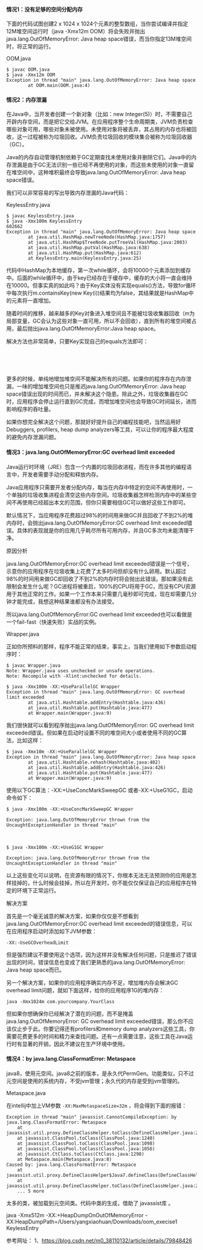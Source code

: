 

#### 情况1：没有足够的空间分配内存

下面的代码试图创建2 x 1024 x 1024个元素的整型数组，当你尝试编译并指定12M堆空间运行时（java -Xmx12m OOM）将会失败并抛出java.lang.OutOfMemoryError: Java heap space错误，而当你指定13M堆空间时，将正常的运行。


OOM.java


```shell script
$ javac OOM.java
$ java -Xmx12m OOM
Exception in thread "main" java.lang.OutOfMemoryError: Java heap space
        at OOM.main(OOM.java:4)
```

#### 情况2：内存泄漏

在Java中，当开发者创建一个新对象（比如：new Integer(5)）时，不需要自己开辟内存空间，而是把它交给JVM。在应用程序整个生命周期类，JVM负责检查哪些对象可用，哪些对象未被使用。未使用对象将被丢弃，其占用的内存也将被回收，这一过程被称为垃圾回收。JVM负责垃圾回收的模块集合被称为垃圾回收器（GC）。

Java的内存自动管理机制依赖于GC定期查找未使用对象并删除它们。Java中的内存泄漏是由于GC无法识别一些已经不再使用的对象，而这些未使用的对象一直留在堆空间中，这种堆积最终会导致java.lang.OutOfMemoryError: Java heap space错误。

我们可以非常容易的写出导致内存泄漏的Java代码：

KeylessEntry.java

```shell script
$ javac KeylessEntry.java
$ java -Xmx100m KeylessEntry
602662
Exception in thread "main" java.lang.OutOfMemoryError: Java heap space
        at java.util.HashMap.newTreeNode(HashMap.java:1757)
        at java.util.HashMap$TreeNode.putTreeVal(HashMap.java:2003)
        at java.util.HashMap.putVal(HashMap.java:638)
        at java.util.HashMap.put(HashMap.java:612)
        at KeylessEntry.main(KeylessEntry.java:25)
```


代码中HashMap为本地缓存，第一次while循环，会将10000个元素添加到缓存中。后面的while循环中，由于key已经存在于缓存中，缓存的大小将一直会维持在10000。但事实真的如此吗？由于Key实体没有实现equals()方法，导致for循环中每次执行m.containsKey(new Key(i))结果均为false，其结果就是HashMap中的元素将一直增加。

随着时间的推移，越来越多的Key对象进入堆空间且不能被垃圾收集器回收（m为局部变量，GC会认为这些对象一直可用，所以不会回收），直到所有的堆空间被占用，最后抛出java.lang.OutOfMemoryError:Java heap space。


解决方法也非常简单，只要Key实现自己的equals方法即可：

<br/><br/><br/>

更多的时候，单纯地增加堆空间不能解决所有的问题。如果你的程序存在内存泄漏，一味的增加堆空间也只是推迟java.lang.OutOfMemoryError: Java heap space错误出现的时间而已，并未解决这个隐患。除此之外，垃圾收集器在GC时，应用程序会停止运行直到GC完成，而增加堆空间也会导致GC时间延长，进而影响程序的吞吐量。

如果你想完全解决这个问题，那就好好提升自己的编程技能吧，当然运用好Debuggers, profilers, heap dump analyzers等工具，可以让你的程序最大程度的避免内存泄漏问题。


#### 情况3：java.lang.OutOfMemoryError:GC overhead limit exceeded

Java运行时环境（JRE）包含一个内置的垃圾回收进程，而在许多其他的编程语言中，开发者需要手动分配和释放内存。

Java应用程序只需要开发者分配内存，每当在内存中特定的空间不再使用时，一个单独的垃圾收集进程会清空这些内存空间。垃圾收集器怎样检测内存中的某些空间不再使用已经超出本文的范围，但你只需要相信GC可以做好这些工作即可。

默认情况下，当应用程序花费超过98%的时间用来做GC并且回收了不到2%的堆内存时，会抛出java.lang.OutOfMemoryError:GC overhead limit exceeded错误。具体的表现就是你的应用几乎耗尽所有可用内存，并且GC多次均未能清理干净。

原因分析

java.lang.OutOfMemoryError:GC overhead limit exceeded错误是一个信号，示意你的应用程序在垃圾收集上花费了太多时间但却没有什么卵用。默认超过98%的时间用来做GC却回收了不到2%的内存时将会抛出此错误。那如果没有此限制会发生什么呢？GC进程将被重启，100%的CPU将用于GC，而没有CPU资源用于其他正常的工作。如果一个工作本来只需要几毫秒即可完成，现在却需要几分钟才能完成，我想这种结果谁都没有办法接受。

所以java.lang.OutOfMemoryError:GC overhead limit exceeded也可以看做是一个fail-fast（快速失败）实战的实例。

Wrapper.java


正如你所预料的那样，程序不能正常的结束，事实上，当我们使用如下参数启动程序时：

```shell script
$ javac Wrapper.java 
Note: Wrapper.java uses unchecked or unsafe operations.
Note: Recompile with -Xlint:unchecked for details.

$ java -Xmx100m -XX:+UseParallelGC Wrapper
Exception in thread "main" java.lang.OutOfMemoryError: GC overhead limit exceeded
        at java.util.Hashtable.addEntry(Hashtable.java:436)
        at java.util.Hashtable.put(Hashtable.java:477)
        at Wrapper.main(Wrapper.java:9)

```

我们很快就可以看到程序抛出java.lang.OutOfMemoryError: GC overhead limit exceeded错误。但如果在启动时设置不同的堆空间大小或者使用不同的GC算法，比如这样：

```shell script
$ java -Xmx10m -XX:+UseParallelGC Wrapper
Exception in thread "main" java.lang.OutOfMemoryError: Java heap space
        at java.util.Hashtable.rehash(Hashtable.java:402)
        at java.util.Hashtable.addEntry(Hashtable.java:426)
        at java.util.Hashtable.put(Hashtable.java:477)
        at Wrapper.main(Wrapper.java:9)

```


使用以下GC算法：-XX:+UseConcMarkSweepGC 或者-XX:+UseG1GC，启动命令如下：

```shell script
$ java -Xmx100m -XX:+UseConcMarkSweepGC Wrapper

Exception: java.lang.OutOfMemoryError thrown from the UncaughtExceptionHandler in thread "main"

```

<br/>

```shell script
$ java -Xmx100m -XX:+UseG1GC Wrapper

Exception: java.lang.OutOfMemoryError thrown from the UncaughtExceptionHandler in thread "main"

```


以上这些变化可以说明，在资源有限的情况下，你根本无法无法预测你的应用是怎样挂掉的，什么时候会挂掉，所以在开发时，你不能仅仅保证自己的应用程序在特定的环境下正常运行。

解决方案

首先是一个毫无诚意的解决方案，如果你仅仅是不想看到java.lang.OutOfMemoryError:GC overhead limit exceeded的错误信息，可以在应用程序启动时添加如下JVM参数：

```
-XX:-UseGCOverheadLimit
```

但是强烈建议不要使用这个选项，因为这样并没有解决任何问题，只是推迟了错误出现的时间，错误信息也变成了我们更熟悉的java.lang.OutOfMemoryError: Java heap space而已。

另一个解决方案，如果你的应用程序确实内存不足，增加堆内存会解决GC overhead limit问题，就如下面这样，给你的应用程序1G的堆内存：

```
java -Xmx1024m com.yourcompany.YourClass
```

但如果你想确保你已经解决了潜在的问题，而不是掩盖java.lang.OutOfMemoryError: GC overhead limit exceeded错误，那么你不应该仅止步于此。你要记得还有profilers和memory dump analyzers这些工具，你需要花费更多的时间和精力来查找问题。还有一点需要注意，这些工具在Java运行时有显著的开销，因此不建议在生产环境中使用。


#### 情况4：by java.lang.ClassFormatError: Metaspace
java8，使用元空间。java8之前的版本，是永久代PermGen。功能类似，只不过元空间是使用的系统内存，不受jvm管理；永久代的内存是受到jvm管理的。

Metaspace.java

在intellij中加上VM参数 `-XX:MaxMetaspaceSize=32m` ，将会得到下面的报错：

```
Exception in thread "main" javassist.CannotCompileException: by java.lang.ClassFormatError: Metaspace
	at javassist.util.proxy.DefineClassHelper.toClass(DefineClassHelper.java:271)
	at javassist.ClassPool.toClass(ClassPool.java:1240)
	at javassist.ClassPool.toClass(ClassPool.java:1098)
	at javassist.ClassPool.toClass(ClassPool.java:1056)
	at javassist.CtClass.toClass(CtClass.java:1298)
	at Metaspace.main(Metaspace.java:8)
Caused by: java.lang.ClassFormatError: Metaspace
	at javassist.util.proxy.DefineClassHelper$Java7.defineClass(DefineClassHelper.java:182)
	at javassist.util.proxy.DefineClassHelper.toClass(DefineClassHelper.java:260)
	... 5 more
```  

太多的类，被加载到元空间类。代码中类的生成，借助了 javassist库 。





java -Xmx512m -XX:+HeapDumpOnOutOfMemoryError -XX:HeapDumpPath=/Users/yangxiaohuan/Downloads/oom_execise1 KeylessEntry





参考网址：
1、https://blog.csdn.net/m0_38110132/article/details/79848426